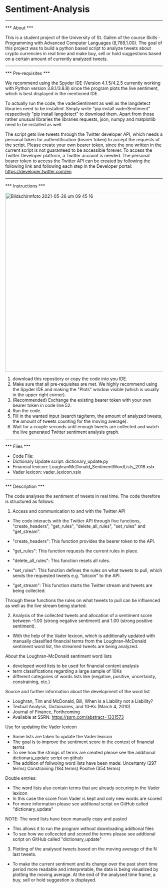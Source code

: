 # Sentiment-Analysis
---
*** About ***

This is a student project of the University of St. Gallen of the course Skills - Programming with Advanced Computer Languages (8,789,1.00).
The goal of this project was to build a python based script to analyze tweets about crypto currencies in real time and make buy, sell or hold suggestions 
based on a certain amount of currently analyzed tweets.
***
*** Pre-requisites ***

We recommend using the Spyder IDE (Version 4.1.5/4.2.5 currently working with Python version 3.8.1/3.8.8) since the program plots the live sentiment, which is
best displayed in the mentioned IDE.

To actually run the code, the vaderSentiment as well as the langdetect libraries need to be installed. Simply write "pip install vaderSentiment" 
respectively "pip install langdetect" to download them.
Apart from those rather unusual libraries the libraries requests, json, numpy and matplotlib need to be installed as well.

The script gets live tweets through the Twitter developer API, which needs a personal token for authentification (bearer token) to accept the requests 
of the script. Please create your own bearer token, since the one written in the current script is not guaranteed to be accessible forever.
To access the Twitter Developer platform, a Twitter account is needed. The personal bearer token to access the Twitter API can be created by following
the following link and following each step in the Developer portal: https://developer.twitter.com/en
***
*** Instructions ***

<img width="571" alt="Bildschirmfoto 2021-05-26 um 09 45 16" src="https://user-images.githubusercontent.com/82701839/119700465-894cb200-be53-11eb-9ab1-96d320eb8f0e.png">


1. download this repository or copy the code into you IDE. 
2. Make sure that all pre-requisites are met. We highly recommend using the Spyder IDE and making the "Plots" window visible (which is usually in the upper
right corner).
3. (Recommended) Exchange the existing bearer token with your own bearer token in code line 52.
4. Run the code.
5. Fill in the wanted input (search tag/term, the amount of analyzed tweets, the amount of tweets counting for the moving average).
6. Wait for a couple seconds until enough tweets are collected and watch the live generated Twitter sentiment analysis graph.
***
*** Files ***
- Code File:
- Dictionary Update script: dictionary_update.py
- Financial lexicon: LoughranMcDonald_SentimentWordLists_2018.xslx
- Vader lexicon: vader_lexicon.xslx
***
*** Description ***

The code analyses the sentiment of tweets in real time. The code therefore is structured as follows:

1. Access and communication to and with the Twitter API

- The code interacts with the Twitter API through five functions, "create_headers", "get_rules", "delete_all_rules", "set_rules" and "get_stream".

- "create_headers": This function provides the bearer token to the API.
- "get_rules": This function requests the current rules in place.
- "delete_all_rules": This function resets all rules.
- "set_rules": This function defines the rules on what tweets to pull, which sends the requested tweets e.g. "bitcoin" to the API.
- "get_stream": This function starts the Twitter stream and tweets are being collected.

Through these functions the rules on what tweets to pull can be influenced as well as the live stream being started.

2. Analysis of the collected tweets and allocation of a sentiment score between -1.00 (strong negative sentiment) and 1.00 (strong positive sentiment).

- With the help of the Vader lexicon, which is additionally updated with manually classified financial terms from the Loughran-McDonald sentiment word list, the streamed tweets are being analyzed.

About the Loughran-McDonald sentiment word lists
- developed word lists to be used for financial content analysis
- term classifications regarding a large sample of 10Ks
- different categories of words lists like (negative, positive, uncertainty, constraining, etc.)

Source and further information about the development of the word list
- Loughran, Tim and McDonald, Bill, When is a Liability not a Liability?
- Textual Analysis, Dictionaries, and 10-Ks (March 4, 2010)
- Journal of Finance, Forthcoming
- Available at SSRN: https://ssrn.com/abstract=1331573

Use for updating the Vader lexicon
- Some lists are taken to update the Vader lexicon
- The goal is to improve the sentiment score in the context of financial terms
- To see how the strings of terms are created please see the additional dictionary_update script on github
- The addition of follwoing word lists have been made:
         Uncertanty (297 terms)
         Constraining (184 terms)
         Positve (354 terms)

Double entries:
- The word lists also contain terms that are already occuring in the Vader lexicon
- In this case the score from Vader is kept and only new words are scored
- For more information please see addtional script on GitHub called "dictionary_update"

NOTE: The word lists have been manually copy and pasted
- This allows it to run the program without downloading addtional files
- To see how we collcected and scored the terms please see addtional script on GitHub called "dictionary_update"

3. Plotting of the analysed tweets based on the moving average of the N last tweets.

- To make the current sentiment and its change over the past short time period more readable and interpretable, the data is being visualized by plotting the moving average.
At the end of the analysed time frame, a buy, sell or hold suggestion is displayed.
